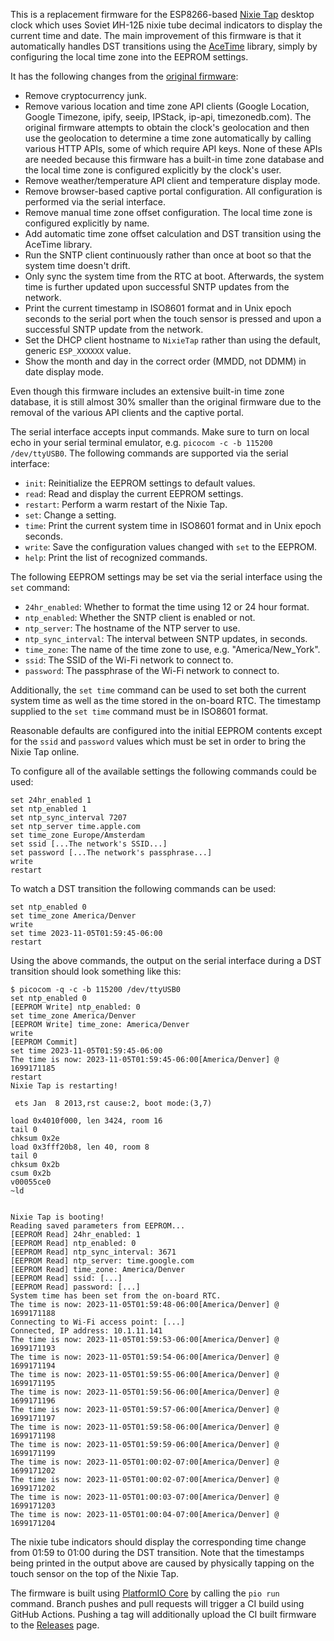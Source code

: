 This is a replacement firmware for the ESP8266-based [Nixie Tap](https://mladendinic.com/nixietap/) desktop clock which uses Soviet ИН-12Б nixie tube decimal indicators to display the current time and date. The main improvement of this firmware is that it automatically handles DST transitions using the [AceTime](https://github.com/bxparks/AceTime) library, simply by configuring the local time zone into the EEPROM settings.

It has the following changes from the [original firmware](https://github.com/mladendinic/nixietap/tree/master/firmware):

* Remove cryptocurrency junk.
* Remove various location and time zone API clients (Google Location, Google Timezone, ipify, seeip, IPStack, ip-api, timezonedb.com). The original firmware attempts to obtain the clock's geolocation and then use the geolocation to determine a time zone automatically by calling various HTTP APIs, some of which require API keys. None of these APIs are needed because this firmware has a built-in time zone database and the local time zone is configured explicitly by the clock's user.
* Remove weather/temperature API client and temperature display mode.
* Remove browser-based captive portal configuration. All configuration is performed via the serial interface.
* Remove manual time zone offset configuration. The local time zone is configured explicitly by name.
* Add automatic time zone offset calculation and DST transition using the AceTime library.
* Run the SNTP client continuously rather than once at boot so that the system time doesn't drift.
* Only sync the system time from the RTC at boot. Afterwards, the system time is further updated upon successful SNTP updates from the network.
* Print the current timestamp in ISO8601 format and in Unix epoch seconds to the serial port when the touch sensor is pressed and upon a successful SNTP update from the network.
* Set the DHCP client hostname to `NixieTap` rather than using the default, generic `ESP_XXXXXX` value.
* Show the month and day in the correct order (MMDD, not DDMM) in date display mode.

Even though this firmware includes an extensive built-in time zone database, it is still almost 30% smaller than the original firmware due to the removal of the various API clients and the captive portal.

The serial interface accepts input commands. Make sure to turn on local echo in your serial terminal emulator, e.g. `picocom -c -b 115200 /dev/ttyUSB0`. The following commands are supported via the serial interface:

* `init`: Reinitialize the EEPROM settings to default values.
* `read`: Read and display the current EEPROM settings.
* `restart`: Perform a warm restart of the Nixie Tap.
* `set`: Change a setting.
* `time`: Print the current system time in ISO8601 format and in Unix epoch seconds.
* `write`: Save the configuration values changed with `set` to the EEPROM.
* `help`: Print the list of recognized commands.

The following EEPROM settings may be set via the serial interface using the `set` command:

* `24hr_enabled`: Whether to format the time using 12 or 24 hour format.
* `ntp_enabled`: Whether the SNTP client is enabled or not.
* `ntp_server`: The hostname of the NTP server to use.
* `ntp_sync_interval`: The interval between SNTP updates, in seconds.
* `time_zone`: The name of the time zone to use, e.g. "America/New_York".
* `ssid`: The SSID of the Wi-Fi network to connect to.
* `password`: The passphrase of the Wi-Fi network to connect to.

Additionally, the `set time` command can be used to set both the current system time as well as the time stored in the on-board RTC. The timestamp supplied to the `set time` command must be in ISO8601 format.

Reasonable defaults are configured into the initial EEPROM contents except for the `ssid` and `password` values which must be set in order to bring the Nixie Tap online.

To configure all of the available settings the following commands could be used:
```
set 24hr_enabled 1
set ntp_enabled 1
set ntp_sync_interval 7207
set ntp_server time.apple.com
set time_zone Europe/Amsterdam
set ssid [...The network's SSID...]
set password [...The network's passphrase...]
write
restart
```

To watch a DST transition the following commands can be used:
```
set ntp_enabled 0
set time_zone America/Denver
write
set time 2023-11-05T01:59:45-06:00
restart
```

Using the above commands, the output on the serial interface during a DST transition should look something like this:
```
$ picocom -q -c -b 115200 /dev/ttyUSB0
set ntp_enabled 0
[EEPROM Write] ntp_enabled: 0
set time_zone America/Denver
[EEPROM Write] time_zone: America/Denver
write
[EEPROM Commit]
set time 2023-11-05T01:59:45-06:00
The time is now: 2023-11-05T01:59:45-06:00[America/Denver] @ 1699171185
restart
Nixie Tap is restarting!

 ets Jan  8 2013,rst cause:2, boot mode:(3,7)

load 0x4010f000, len 3424, room 16
tail 0
chksum 0x2e
load 0x3fff20b8, len 40, room 8
tail 0
chksum 0x2b
csum 0x2b
v00055ce0
~ld


Nixie Tap is booting!
Reading saved parameters from EEPROM...
[EEPROM Read] 24hr_enabled: 1
[EEPROM Read] ntp_enabled: 0
[EEPROM Read] ntp_sync_interval: 3671
[EEPROM Read] ntp_server: time.google.com
[EEPROM Read] time_zone: America/Denver
[EEPROM Read] ssid: [...]
[EEPROM Read] password: [...]
System time has been set from the on-board RTC.
The time is now: 2023-11-05T01:59:48-06:00[America/Denver] @ 1699171188
Connecting to Wi-Fi access point: [...]
Connected, IP address: 10.1.11.141
The time is now: 2023-11-05T01:59:53-06:00[America/Denver] @ 1699171193
The time is now: 2023-11-05T01:59:54-06:00[America/Denver] @ 1699171194
The time is now: 2023-11-05T01:59:55-06:00[America/Denver] @ 1699171195
The time is now: 2023-11-05T01:59:56-06:00[America/Denver] @ 1699171196
The time is now: 2023-11-05T01:59:57-06:00[America/Denver] @ 1699171197
The time is now: 2023-11-05T01:59:58-06:00[America/Denver] @ 1699171198
The time is now: 2023-11-05T01:59:59-06:00[America/Denver] @ 1699171199
The time is now: 2023-11-05T01:00:02-07:00[America/Denver] @ 1699171202
The time is now: 2023-11-05T01:00:02-07:00[America/Denver] @ 1699171202
The time is now: 2023-11-05T01:00:03-07:00[America/Denver] @ 1699171203
The time is now: 2023-11-05T01:00:04-07:00[America/Denver] @ 1699171204
```

The nixie tube indicators should display the corresponding time change from 01:59 to 01:00 during the DST transition. Note that the timestamps being printed in the output above are caused by physically tapping on the touch sensor on the top of the Nixie Tap.

The firmware is built using [PlatformIO Core](https://docs.platformio.org/en/latest/core/index.html) by calling the `pio run` command. Branch pushes and pull requests will trigger a CI build using GitHub Actions. Pushing a tag will additionally upload the CI built firmware to the [Releases](https://github.com/edmonds/nixietap/releases) page.
